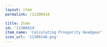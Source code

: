 ```yaml
---
layout: item
permalink: /11300414

title: Item
id: '11300414'
item_name: 'Calculating Prosperity Headgear'
icon_url: '11300146.png'
---
```

